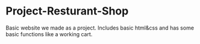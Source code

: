 # Project-Resturant-Shop
Basic website we made as a project.
Includes basic html&css and has some basic functions like a working cart.
